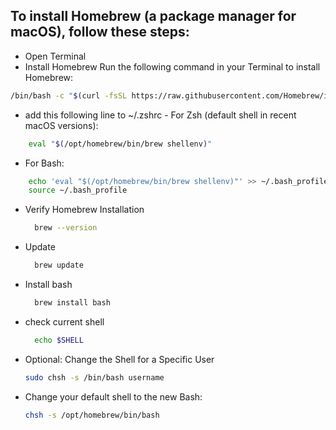## To install Homebrew (a package manager for macOS), follow these steps:
- Open Terminal
- Install Homebrew
Run the following command in your Terminal to install Homebrew:
```sh
/bin/bash -c "$(curl -fsSL https://raw.githubusercontent.com/Homebrew/install/HEAD/install.sh)"
```
  - add this following line to ~/.zshrc  - For Zsh (default shell in recent macOS versions):
```sh
    eval "$(/opt/homebrew/bin/brew shellenv)"
```
  - For Bash:
```sh
    echo 'eval "$(/opt/homebrew/bin/brew shellenv)"' >> ~/.bash_profile
    source ~/.bash_profile
```
- Verify Homebrew Installation
  ```sh
    brew --version
  ```
- Update
  ```sh
    brew update
  ```
- Install bash
  ```sh
    brew install bash
  ```
- check current shell
  ```sh
    echo $SHELL
  ```
- Optional: Change the Shell for a Specific User
  ```bash
  sudo chsh -s /bin/bash username
  ```
- Change your default shell to the new Bash:
  ```bash
  chsh -s /opt/homebrew/bin/bash
  ```
